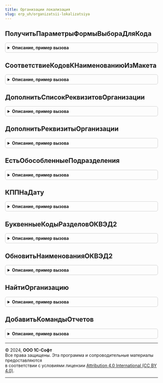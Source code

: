 ```yaml
---
title: Организации локализация
slug: erp_uh/organizatsii-lokalizatsiya
---
```



## ПолучитьПараметрыФормыВыбораДляКода
<details style="margin: 1em 0; padding: 0.5em; border: 1px solid #ccc; border-radius: 6px;">

<summary style="font-weight: bold; cursor: pointer;">Описание, пример вызова</summary>

```bsl

// Возвращает таблицу классификатора из макета с предопределенными элементами. Применяется для классификаторов (ОКВЭД,
// ОКОПФ и т.д.) Макеты хранятся в макетах данного справочника (см. общую форму "ФормаВыбораКода").
//	Параметры:
//		НазваниеМакета - Строка - имя макета, хранящего данные с предопределенными элементами классификатора.
//		ТекущийПериод - Дата - в данном методе не используется, однако может быть обязательной в случае обращения к другим классификаторам из общей формы.
//	Возвращаемое значение:
//		Структура - структура параметров со следующими свойствами:
//			* СписокКодов - ТаблицаЗначений - таблица классификатора с колонками:
//				** Код - Строка - строковое представление кода элемента классификатора.
//				** Наименование - Строка - наименование элемента классификатора.
//
Функция ПолучитьПараметрыФормыВыбораДляКода(НазваниеМакета, ТекущийПериод) Экспорт
```

Пример вызова
```bsl
Результат = ОрганизацииЛокализация.ПолучитьПараметрыФормыВыбораДляКода(НазваниеМакета, ТекущийПериод) 
```
</details>

## СоответствиеКодовКНаименованиюИзМакета
<details style="margin: 1em 0; padding: 0.5em; border: 1px solid #ccc; border-radius: 6px;">

<summary style="font-weight: bold; cursor: pointer;">Описание, пример вызова</summary>

```bsl

// Возвращает соответствие кодов к наименованию, указанное в макете. Применяется для классификаторов (ОКВЭД, ОКОПФ и т.д.).
//
//	Параметры:
//		ИмяМакета - Строка - Имя макета, как оно задано в конфигураторе. Если он не будет обнаружен - будет возвращено пустое соответствие.
//		ИмяОбласти - Строка - Имя анализируемой области макета.
//
//	Возвращаемое значение:
//		ФиксированноеСоответствие - Состоит из:
//			* Ключ - Строка -  код, указанный в первой колонке макета;
//			* Значение - Строка - наименование, указанное во второй колонке макета.
//
Функция СоответствиеКодовКНаименованиюИзМакета(ИмяМакета, ИмяОбласти = "Классификатор") Экспорт
```

Пример вызова
```bsl
Результат = ОрганизацииЛокализация.СоответствиеКодовКНаименованиюИзМакета(ИмяМакета, ИмяОбласти);
```
</details>

## ДополнитьСписокРеквизитовОрганизации
<details style="margin: 1em 0; padding: 0.5em; border: 1px solid #ccc; border-radius: 6px;">

<summary style="font-weight: bold; cursor: pointer;">Описание, пример вызова</summary>

```bsl

Процедура ДополнитьСписокРеквизитовОрганизации(Реквизиты) Экспорт
```

Пример вызова
```bsl
ОрганизацииЛокализация.ДополнитьСписокРеквизитовОрганизации(Реквизиты) 
```
</details>

## ДополнитьРеквизитыОрганизации
<details style="margin: 1em 0; padding: 0.5em; border: 1px solid #ccc; border-radius: 6px;">

<summary style="font-weight: bold; cursor: pointer;">Описание, пример вызова</summary>

```bsl

Процедура ДополнитьРеквизитыОрганизации(Организация, СтруктураРеквизитов, ВыборкаПоОрганизации) Экспорт
```

Пример вызова
```bsl
ОрганизацииЛокализация.ДополнитьРеквизитыОрганизации(Организация, СтруктураРеквизитов, ВыборкаПоОрганизации) 
```
</details>

## ЕстьОбособленныеПодразделения
<details style="margin: 1em 0; padding: 0.5em; border: 1px solid #ccc; border-radius: 6px;">

<summary style="font-weight: bold; cursor: pointer;">Описание, пример вызова</summary>

```bsl

// Определяет наличие у организации обособленных подразделений (выделенных на отдельный баланс).
//
// Параметры:
//  Организация - СправочникСсылка.Организации
//
// Возвращаемое значение:
//  Булево - Истина, если в информационной базе ведется учет
//           обособленных подразделений организации, выделенных на отдельный баланс
//
Функция ЕстьОбособленныеПодразделения(Организация) Экспорт
```

Пример вызова
```bsl
Результат = ОрганизацииЛокализация.ЕстьОбособленныеПодразделения(Организация) 
```
</details>

## КППНаДату
<details style="margin: 1em 0; padding: 0.5em; border: 1px solid #ccc; border-radius: 6px;">

<summary style="font-weight: bold; cursor: pointer;">Описание, пример вызова</summary>

```bsl

// Возвращает КПП организации на указанную дату.
//
// Параметры:
//     Организация - СправочникСсылка.Организации - Организация.
//     ДатаСведений - Дата - Дата, на которую нужно получить КПП организации.
//
// Возвращаемое значение:
//     Строка - КПП.
//
Функция КППНаДату(Организация, ДатаСведений) Экспорт
```

Пример вызова
```bsl
Результат = ОрганизацииЛокализация.КППНаДату(Организация, ДатаСведений) 
```
</details>

## БуквенныеКодыРазделовОКВЭД2
<details style="margin: 1em 0; padding: 0.5em; border: 1px solid #ccc; border-radius: 6px;">

<summary style="font-weight: bold; cursor: pointer;">Описание, пример вызова</summary>

```bsl

//++ Локализация

// Возвращает таблицу соответствия числового кода (первых 2 цифр - класса) и буквенного кода раздела ОКВЭД2
//
// Возвращаемое значение:
//   ТаблицаЗначений - Содержит колонки:
//    * Код - Строка - Первые 2 цифры числового кода из классификатора ОКВЭД2 (класс)
//    * Раздел - Строка - Буквенное обозначение раздела, в который входит указанный класс
//
Функция БуквенныеКодыРазделовОКВЭД2() Экспорт
```

Пример вызова
```bsl
Результат = ОрганизацииЛокализация.БуквенныеКодыРазделовОКВЭД2() 
```
</details>

## ОбновитьНаименованияОКВЭД2
<details style="margin: 1em 0; padding: 0.5em; border: 1px solid #ccc; border-radius: 6px;">

<summary style="font-weight: bold; cursor: pointer;">Описание, пример вызова</summary>

```bsl

Процедура ОбновитьНаименованияОКВЭД2() Экспорт
```

Пример вызова
```bsl
ОрганизацииЛокализация.ОбновитьНаименованияОКВЭД2() 
```
</details>

## НайтиОрганизацию
<details style="margin: 1em 0; padding: 0.5em; border: 1px solid #ccc; border-radius: 6px;">

<summary style="font-weight: bold; cursor: pointer;">Описание, пример вызова</summary>

```bsl

// Выполняет поиск организации по ИНН и КПП (если указан).
//
// Параметры:
//   ИНН - Строка - ИНН организации или индивидуального предпринимателя.
//   КПП - Строка - КПП организации.
//   БезОбособленныхПодразделений - Булево - исключает из поиска обособленные подразделения.
//
// Возвращаемое значение:
//   СправочникСсылка.Организации - ссылка на найденную организацию или ПустаяСсылка.
//
Функция НайтиОрганизацию(ИНН, КПП = Неопределено, БезОбособленныхПодразделений = Истина) Экспорт
```

Пример вызова
```bsl
Результат = ОрганизацииЛокализация.НайтиОрганизацию(ИНН, КПП, БезОбособленныхПодразделений);
```
</details>

## ДобавитьКомандыОтчетов
<details style="margin: 1em 0; padding: 0.5em; border: 1px solid #ccc; border-radius: 6px;">

<summary style="font-weight: bold; cursor: pointer;">Описание, пример вызова</summary>

```bsl

// Определяет список команд отчетов.
//
// Параметры:
//   КомандыОтчетов - См. ВариантыОтчетовПереопределяемый.ПередДобавлениемКомандОтчетов.КомандыОтчетов
//   Параметры - См. ВариантыОтчетовПереопределяемый.ПередДобавлениемКомандОтчетов.Параметры
//
Процедура ДобавитьКомандыОтчетов(КомандыОтчетов, Параметры) Экспорт
```

Пример вызова
```bsl
ОрганизацииЛокализация.ДобавитьКомандыОтчетов(КомандыОтчетов, Параметры) 
```
</details>

---

© 2024, **ООО 1С-Софт**  
Все права защищены. Эта программа и сопроводительные материалы предоставляются  
в соответствии с условиями лицензии [Attribution 4.0 International (CC BY 4.0)](https://creativecommons.org/licenses/by/4.0/legalcode).

---
